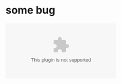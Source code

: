 # some bug
![Can't infer the SQL type to use for an instance of java.time.LocalDate](www.baidu.com)
